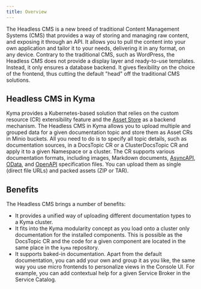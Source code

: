 ```yaml
---
title: Overview
---
```


The Headless CMS is a new breed of traditional Content Management Systems (CMS) that provides a way of storing and managing raw content, and exposing it through an API. It allows you to pull the content into your own application and tailor it to your needs, delivering it in any format, on any device. Contrary to the traditional CMS, such as WordPress, the Headless CMS does not provide a display layer and ready-to-use templates. Instead, it only ensures a database backend. It gives flexibility on the choice of the frontend, thus cutting the default "head" off the traditional CMS solutions.

## Headless CMS in Kyma

Kyma provides a Kubernetes-based solution that relies on the custom resource (CR) extensibility feature and the [Asset Store](/components/asset-store/#overview-overview) as a backend mechanism. The Headless CMS in Kyma allows you to upload multiple and grouped data for a given documentation topic and store them as Asset CRs in Minio buckets. All you need to do is to specify all topic details, such as documentation sources, in a DocsTopic CR or a ClusterDocsTopic CR and apply it to a given Namespace or a cluster. The CR supports various documentation formats, including images, Markdown documents, [AsyncAPI](https://www.asyncapi.com/), [OData](https://www.odata.org/), and [OpenAPI](https://www.openapis.org/) specification files. You can upload them as single (direct file URLs) and packed assets (ZIP or TAR).

## Benefits

The Headless CMS brings a number of benefits:

- It provides a unified way of uploading different documentation types to a Kyma cluster.
- It fits into the Kyma modularity concept as you load onto a cluster only documentation for the installed components. This is possible as the DocsTopic CR and the code for a given component are located in the same place in the `kyma` repository.
- It supports baked-in documentation. Apart from the default documentation, you can add your own and group it as you like, the same way you use micro frontends to personalize views in the Console UI. For example, you can add contextual help for a given Service Broker in the Service Catalog.
